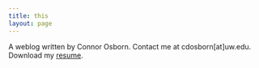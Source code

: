 ```yaml
---
title: this
layout: page
---
```

A weblog written by Connor Osborn. Contact me at cdosborn[at]uw.edu. Download my [resume](../files/resume.pdf).

